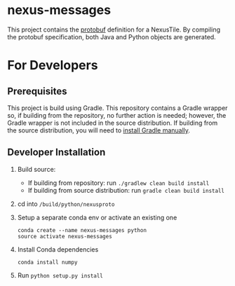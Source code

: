 # nexus-messages

This project contains the [protobuf](https://developers.google.com/protocol-buffers/) definition for a NexusTile. By compiling the protobuf specification, both Java and Python objects are generated.

# For Developers

## Prerequisites

This project is build using Gradle. This repository contains a Gradle wrapper so, if building from the repository, no further action is needed; however, the Gradle wrapper is not included in the source distribution. If building from the source distribution, you will need to [install Gradle manually](https://gradle.org/releases/).

## Developer Installation

1. Build source:

    - If building from repository: run `./gradlew clean build install`
    - If building from source distribution: run `gradle clean build install`

2. cd into `/build/python/nexusproto`

3. Setup a separate conda env or activate an existing one

    ````
    conda create --name nexus-messages python
    source activate nexus-messages
    ````

4. Install Conda dependencies

    ````
    conda install numpy
    ````

5. Run `python setup.py install`
